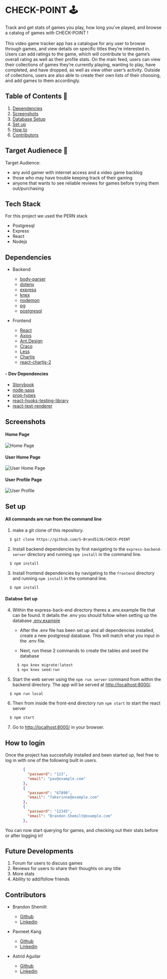 # CHECK-POINT 🕹️

Track and get stats of games you play, how long you've played, and browse a catalog of games with CHECK-POINT !
<br />
<br />
This video game tracker app has a catalogue for any user to browse through games, and view details on specific titles they’re interested in. Users can add ratings to the game, which will contribute to the game’s overall rating as well as their profile stats. On the main feed, users can view their collections of games they’re currently playing, wanting to play, have completed, and have dropped, as well as view other user’s activity. Outside of collections, users are also able to create their own lists of their choosing, and add games to them accordingly.

## Table of Contents 📖

1. [Dependencies](#dependencies)
2. [Screenshots](#screenshots)
3. [Database Setup](#database)
4. [Set up](#setUp)
5. [How to](#howTo)
6. [Contributors](#contributors)

## Target Audienece 🙇

Target Audience:

- any avid gamer with internet access and a video game backlog
- those who may have trouble keeping track of their gaming
- anyone that wants to see reliable reviews for games before trying them out/purchasing

## Tech Stack

For this project we used the PERN stack

- Postgresql
- Express
- React
- Nodejs

## Dependencies <a name='dependencies'></a>

- Backend

  - [body-parser](https://expressjs.com/en/resources/middleware/body-parser.html)
  - [dotenv](https://www.npmjs.com/package/dotenv)
  - [express](https://expressjs.com/)
  - [knex](https://knexjs.org/)
  - [nodemon](https://www.npmjs.com/package/nodemon)
  - [pg](https://www.npmjs.com/package/pg)
  - [postgresql](https://github.com/S-Brand5136/CHECK-POINT)

- Frontend
  - [React](https://reactjs.org/)
  - [Axios](https://axios-http.com/docs/intro)
  - [Ant.Design](https://ant.design/)
  - [Craco](https://www.npmjs.com/package/@craco/craco)
  - [Less](https://lesscss.org/)
  - [Chartjs](https://www.chartjs.org/)
  - [react-chartjs-2](https://www.npmjs.com/package/react-chartjs-2)

#### - Dev Dependencies

- [Storybook](https://storybook.js.org/)
- [node-sass](https://www.npmjs.com/package/node-sass)
- [prop-types](https://www.npmjs.com/package/prop-types)
- [react-hooks-testing-library](https://react-hooks-testing-library.com/)
- [react-test-renderer](https://reactjs.org/docs/test-renderer.html)

## Screenshots <a name='screenshots'></a>

#### Home Page

![Home Page](https://github.com/S-Brand5136/CHECK-POINT/blob/master/docs/homepage_visitor.png)

#### User Home Page

![User Home Page](https://github.com/S-Brand5136/CHECK-POINT/blob/master/docs/homepage_user.png)

#### User Profile Page

![User Profile](https://github.com/S-Brand5136/CHECK-POINT/blob/master/docs/user_profile.png)

## Set up <a name='setUp'></a>

#### All commands are run from the command line

1. make a git clone of this repository.

```bash
  $ git clone https://github.com/S-Brand5136/CHECK-POINT
```

2. Install backend dependencies by first navigating to the `express-backend-server` directory and running `npm install` in the command line.

```bash
  $ npm install
```

3. Install frontend dependencies by navigating to the `frontend` directory and running `npm install` in the command line.

```bash
  $ npm install
```

#### Databse Set up <a name='database'></a>

4. Within the express-back-end directory theres a .env.example file that can be found. It details the .env you should follow when setting up the database
   [.env.example](https://github.com/S-Brand5136/CHECK-POINT/blob/master/express-back-end/.env.example)

   - After the .env file has been set up and all dependencies installed, create a new postgresql database. This will match what you input in the .env file.

   - Next, run these 2 commands to create the tables and seed the database

   ```bash
     $ npx knex migrate:latest
     $ npx knex seed:run
   ```

5. Start the web server using the `npm run server` command from within the backend directory. The app will be served at <http://localhost:8000/>.

```bash
  $ npm run local
```

6. Then from inside the front-end directory run `npm start` to start the react server

```bash
  $ npm start
```

7. Go to <http://localhost:8000/> in your browser.

## How to login <a name='howTo'></a>

Once the project has succesfully installed and been started up, feel free to log in with one of the following built in users.

```JSON
        {
          "password": "123",
          "email": "pav@example.com"
        },
        {
          "password": "67890",
          "email": "fakerinne@example.com"
        },
        {
          "password": "12345",
          "email": "Brandon.Shemilt@example.com"
        },

```

You can now start querying for games, and checking out their stats before or after logging in!

## Future Developments <a name='future'></a>

1. Forum for users to discuss games
2. Reviews for users to share their thoughts on any title
3. More stats
4. Ability to add/follow friends

## Contributors <a name='contributors'></a>

- Brandon Shemilt

  - [Github](https://github.com/S-Brand5136)
  - [Linkedin](www.linkedin.com/in/brandon-shemilt-89a9401b1)

- Pavneet Kang

  - [Github](https://github.com/Pavneetk)
  - [Linkedin](https://www.linkedin.com/in/astrid-ch-aguilar/)

- Astrid Aguilar
  - [Github](https://github.com/astridcha1x)
  - [Linkedin](https://www.linkedin.com/in/pavneet-k-a139b3108/)

